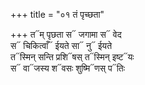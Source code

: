 +++
title = "०१ तं पृच्छता"

+++
त᳓म् पृछता स᳓ जगामा स᳓ वेद  
स᳓ चिकित्वाँ᳓ ईयते सा᳓ नु᳓ ईयते  
त᳓स्मिन् सन्ति प्रशि᳓षस् त᳓स्मिन् इष्ट᳓यः  
स᳓ वा᳓जस्य श᳓वसः शुष्मि᳓णस् प᳓तिः